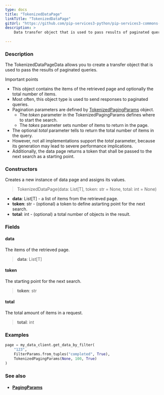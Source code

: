 ```yaml
---
type: docs
title: "TokenizedDataPage"
linkTitle: "TokenizedDataPage"
gitUrl: "https://github.com/pip-services3-python/pip-services3-commons-python"
description: > 
    Data transfer object that is used to pass results of paginated queries.
           
---
```


### Description

The TokenizedDataPageData allows you to create a transfer object that is used to pass the results of paginated queries. 

Important points

- This object contains the items of the retrieved page and optionally the total number of items.
- Most often, this object type is used to send responses to paginated queries.
- Pagination parameters are defined by [TokenizedPagingParams](../tokenized_paging_params) object.
     - The *token* parameter in the TokenizedPagingParams defines where to start the search.
     - The *takes* parameter sets number of items to return in the page.
- The optional *total* parameter tells to return the total number of items in the query.
- However, not all implementations support the *total* parameter, because its generation may lead to severe performance implications.
- Additionally, the data page returns a token that shall be passed to the next search as a starting point.

### Constructors
Creates a new instance of data page and assigns its values.

> TokenizedDataPage(data: List[T], token: str = None, total: int = None)

- **data**: List[T] - a list of items from the retrieved page.
- **token**: str - (optional) a token to define astarting point for the next search.
- **total**: int - (optional) a total number of objects in the result.


### Fields

<span class="hide-title-link">

#### data
The items of the retrieved page.
> **data**: List[T]

#### token
The starting point for the next search.
> **token**: str

#### total
The total amount of items in a request.
> **total**: int

</span>

### Examples
```python
page = my_data_client.get_data_by_filter(
    "123",
    FilterParams.from_tuples("completed", True),
    TokenizedPagingParams(None, 100, True)
)
```

### See also
- #### [PagingParams](../paging_params)
